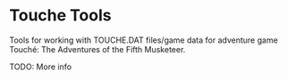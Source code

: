 # Touche Tools

Tools for working with TOUCHE.DAT files/game data for adventure game Touché: The Adventures of the Fifth Musketeer.

TODO: More info